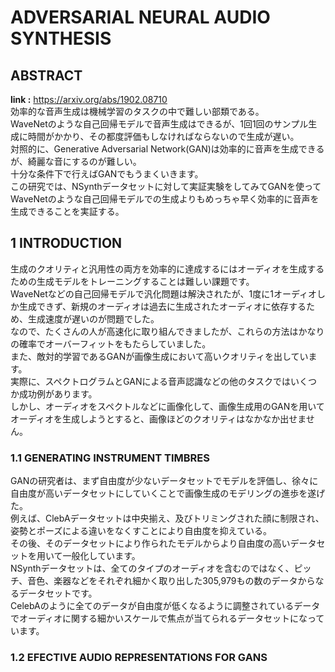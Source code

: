 # ADVERSARIAL NEURAL AUDIO SYNTHESIS

## ABSTRACT
**link :** https://arxiv.org/abs/1902.08710  
効率的な音声生成は機械学習のタスクの中で難しい部類である。  
WaveNetのような自己回帰モデルで音声生成はできるが、1回1回のサンプル生成に時間がかかり、その都度評価もしなければならないので生成が遅い。  
対照的に、Generative Adversarial Network(GAN)は効率的に音声を生成できるが、綺麗な音にするのが難しい。  
十分な条件下で行えばGANでもうまくいきます。  
この研究では、NSynthデータセットに対して実証実験をしてみてGANを使ってWaveNetのような自己回帰モデルでの生成よりもめっちゃ早く効率的に音声を生成できることを実証する。  

## 1 INTRODUCTION
生成のクオリティと汎用性の両方を効率的に達成するにはオーディオを生成するための生成モデルをトレーニングすることは難しい課題です。  
WaveNetなどの自己回帰モデルで汎化問題は解決されたが、1度に1オーディオしか生成できず、新規のオーディオは過去に生成されたオーディオに依存するため、生成速度が遅いのが問題でした。  
なので、たくさんの人が高速化に取り組んできましたが、これらの方法はかなりの確率でオーバーフィットをもたらしていました。  
また、敵対的学習であるGANが画像生成において高いクオリティを出しています。  
実際に、スペクトログラムとGANによる音声認識などの他のタスクではいくつか成功例があります。  
しかし、オーディオをスペクトルなどに画像化して、画像生成用のGANを用いてオーディオを生成しようとすると、画像ほどのクオリティはなかなか出せません。  

### 1.1 GENERATING INSTRUMENT TIMBRES
GANの研究者は、まず自由度が少ないデータセットでモデルを評価し、徐々に自由度が高いデータセットにしていくことで画像生成のモデリングの進歩を遂げた。  
例えば、ClebAデータセットは中央揃え、及びトリミングされた顔に制限され、姿勢とポーズによる違いをなくすことにより自由度を抑えている。  
その後、そのデータセットにより作られたモデルからより自由度の高いデータセットを用いて一般化しています。  
NSynthデータセットは、全てのタイプのオーディオを含むのではなく、ピッチ、音色、楽器などをそれぞれ細かく取り出した305,979もの数のデータからなるデータセットです。  
CelebAのように全てのデータが自由度が低くなるように調整されているデータでオーディオに関する細かいスケールで焦点が当てられるデータセットになっています。  

### 1.2 EFECTIVE AUDIO REPRESENTATIONS FOR GANS

